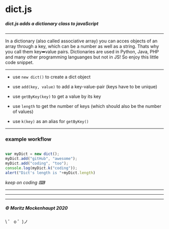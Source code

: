 # dict.js

##### dict.js adds a dictionary class to javaScript

---

In a dictionary (also called associative array) you can acces objects of an array through a key, which can be a number as well as a string. Thats why you call them key➡value pairs.
Dictionaries are used in Python, Java, PHP and many other programming languanges but not in JS!
So enjoy this little code snippet.

---

- use `new dict()` to create a dict object

* use `add(key, value)` to add a key-value-pair (keys have to be unique)

- use `getByKey(key)` to get a value by its key

- use `length` to get the number of keys (which should also be the number of values)

- use `k(key)` as an alias for `getByKey()`

---
### example workflow

```javascript

var myDict = new dict();
myDict.add("gitHub", "awesome");
myDict.add("coding", "too");
console.log(myDict.k("coding"));
alert("Dict's length is "+myDict.length)
```

_keep on coding ⌨_

---

---

---

##### © Moritz Mockenhaupt 2020


\ ゜ o ゜)ノ
